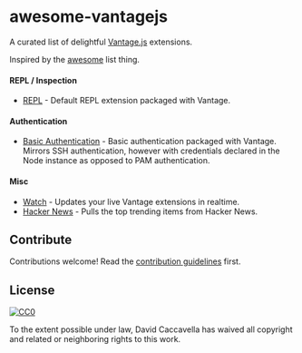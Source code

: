 # awesome-vantagejs

A curated list of delightful [Vantage.js](https://github.com/dthree/vantage) extensions.

Inspired by the [awesome](https://github.com/sindresorhus/awesome) list thing.

#### REPL / Inspection

- [REPL](https://github.com/vantagejs/vantage-repl) - Default REPL extension packaged with Vantage. 

#### Authentication

- [Basic Authentication](https://github.com/vantagejs/vantage-auth-basic) - Basic authentication packaged with Vantage. Mirrors SSH authentication, however with credentials declared in the Node instance as opposed to PAM authentication.

#### Misc

- [Watch](https://github.com/vantagejs/vantage-watch) - Updates your live Vantage extensions in realtime.
- [Hacker News](https://github.com/vantagejs/vantage-hacker-news) - Pulls the top trending items from Hacker News.

## Contribute

Contributions welcome! Read the [contribution guidelines](contributing.md) first.

## License

[![CC0](http://i.creativecommons.org/p/zero/1.0/88x31.png)](http://creativecommons.org/publicdomain/zero/1.0/)

To the extent possible under law, David Caccavella has waived all copyright and related or neighboring rights to this work.
